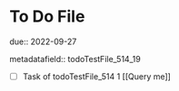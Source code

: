# To Do File

due:: 2022-09-27

metadatafield:: todoTestFile_514_19

- [ ] Task of todoTestFile_514 1 [[Query me]]
